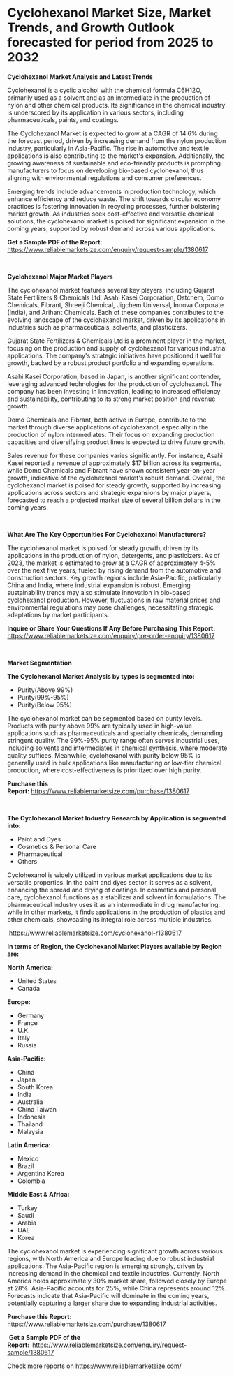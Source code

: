 <p><h1>Cyclohexanol Market Size, Market Trends, and Growth Outlook forecasted for period from 2025 to 2032</h1></p><p><strong>Cyclohexanol Market Analysis and Latest Trends</strong></p>
<p><p>Cyclohexanol is a cyclic alcohol with the chemical formula C6H12O, primarily used as a solvent and as an intermediate in the production of nylon and other chemical products. Its significance in the chemical industry is underscored by its application in various sectors, including pharmaceuticals, paints, and coatings.</p><p>The Cyclohexanol Market is expected to grow at a CAGR of 14.6% during the forecast period, driven by increasing demand from the nylon production industry, particularly in Asia-Pacific. The rise in automotive and textile applications is also contributing to the market's expansion. Additionally, the growing awareness of sustainable and eco-friendly products is prompting manufacturers to focus on developing bio-based cyclohexanol, thus aligning with environmental regulations and consumer preferences.</p><p>Emerging trends include advancements in production technology, which enhance efficiency and reduce waste. The shift towards circular economy practices is fostering innovation in recycling processes, further bolstering market growth. As industries seek cost-effective and versatile chemical solutions, the cyclohexanol market is poised for significant expansion in the coming years, supported by robust demand across various applications.</p></p>
<p><strong>Get a Sample PDF of the Report:&nbsp;</strong> <a href="https://www.reliablemarketsize.com/enquiry/request-sample/1380617?utm_campaign=1888&utm_medium=2&utm_source=Github&utm_content=ia&utm_term=30012025&utm_id=cyclohexanol">https://www.reliablemarketsize.com/enquiry/request-sample/1380617</a></p>
<p>&nbsp;</p>
<p><strong>Cyclohexanol Major Market Players</strong></p>
<p><p>The cyclohexanol market features several key players, including Gujarat State Fertilizers & Chemicals Ltd, Asahi Kasei Corporation, Ostchem, Domo Chemicals, Fibrant, Shreeji Chemical, Jigchem Universal, Innova Corporate (India), and Arihant Chemicals. Each of these companies contributes to the evolving landscape of the cyclohexanol market, driven by its applications in industries such as pharmaceuticals, solvents, and plasticizers.</p><p>Gujarat State Fertilizers & Chemicals Ltd is a prominent player in the market, focusing on the production and supply of cyclohexanol for various industrial applications. The company's strategic initiatives have positioned it well for growth, backed by a robust product portfolio and expanding operations.</p><p>Asahi Kasei Corporation, based in Japan, is another significant contender, leveraging advanced technologies for the production of cyclohexanol. The company has been investing in innovation, leading to increased efficiency and sustainability, contributing to its strong market position and revenue growth.</p><p>Domo Chemicals and Fibrant, both active in Europe, contribute to the market through diverse applications of cyclohexanol, especially in the production of nylon intermediates. Their focus on expanding production capacities and diversifying product lines is expected to drive future growth.</p><p>Sales revenue for these companies varies significantly. For instance, Asahi Kasei reported a revenue of approximately $17 billion across its segments, while Domo Chemicals and Fibrant have shown consistent year-on-year growth, indicative of the cyclohexanol market's robust demand. Overall, the cyclohexanol market is poised for steady growth, supported by increasing applications across sectors and strategic expansions by major players, forecasted to reach a projected market size of several billion dollars in the coming years.</p></p>
<p>&nbsp;</p>
<p><strong>What Are The Key Opportunities For Cyclohexanol Manufacturers?</strong></p>
<p><p>The cyclohexanol market is poised for steady growth, driven by its applications in the production of nylon, detergents, and plasticizers. As of 2023, the market is estimated to grow at a CAGR of approximately 4-5% over the next five years, fueled by rising demand from the automotive and construction sectors. Key growth regions include Asia-Pacific, particularly China and India, where industrial expansion is robust. Emerging sustainability trends may also stimulate innovation in bio-based cyclohexanol production. However, fluctuations in raw material prices and environmental regulations may pose challenges, necessitating strategic adaptations by market participants.</p></p>
<p><strong>Inquire or Share Your Questions If Any Before Purchasing This Report:</strong> <a href="https://www.reliablemarketsize.com/enquiry/pre-order-enquiry/1380617?utm_campaign=1888&utm_medium=2&utm_source=Github&utm_content=ia&utm_term=30012025&utm_id=cyclohexanol">https://www.reliablemarketsize.com/enquiry/pre-order-enquiry/1380617</a></p>
<p>&nbsp;</p>
<p><strong>Market Segmentation</strong></p>
<p><strong>The Cyclohexanol Market Analysis by types is segmented into:</strong></p>
<p><ul><li>Purity(Above 99%)</li><li>Purity(99%-95%)</li><li>Purity(Below 95%)</li></ul></p>
<p><p>The cyclohexanol market can be segmented based on purity levels. Products with purity above 99% are typically used in high-value applications such as pharmaceuticals and specialty chemicals, demanding stringent quality. The 99%-95% purity range often serves industrial uses, including solvents and intermediates in chemical synthesis, where moderate quality suffices. Meanwhile, cyclohexanol with purity below 95% is generally used in bulk applications like manufacturing or low-tier chemical production, where cost-effectiveness is prioritized over high purity.</p></p>
<p><strong>Purchase this Report:&nbsp;</strong><a href="https://www.reliablemarketsize.com/purchase/1380617?utm_campaign=1888&utm_medium=2&utm_source=Github&utm_content=ia&utm_term=30012025&utm_id=cyclohexanol">https://www.reliablemarketsize.com/purchase/1380617</a></p>
<p>&nbsp;</p>
<p><strong>The Cyclohexanol Market Industry Research by Application is segmented into:</strong></p>
<p><ul><li>Paint and Dyes</li><li>Cosmetics & Personal Care</li><li>Pharmaceutical</li><li>Others</li></ul></p>
<p><p>Cyclohexanol is widely utilized in various market applications due to its versatile properties. In the paint and dyes sector, it serves as a solvent, enhancing the spread and drying of coatings. In cosmetics and personal care, cyclohexanol functions as a stabilizer and solvent in formulations. The pharmaceutical industry uses it as an intermediate in drug manufacturing, while in other markets, it finds applications in the production of plastics and other chemicals, showcasing its integral role across multiple industries.</p></p>
<p><a href="https://www.reliablemarketsize.com/cyclohexanol-r1380617?utm_campaign=1888&utm_medium=2&utm_source=Github&utm_content=ia&utm_term=30012025&utm_id=cyclohexanol">&nbsp;https://www.reliablemarketsize.com/cyclohexanol-r1380617</a></p>
<p><strong>In terms of Region, the Cyclohexanol Market Players available by Region are:</strong></p>
<p>
    <p> <strong> North America: </strong>
        <ul>
            <li>United States</li>
            <li>Canada</li>
        </ul>
        </p> 
    <p> <strong> Europe: </strong>
        <ul>
            <li>Germany</li>
            <li>France</li>
            <li>U.K.</li>
            <li>Italy</li>
            <li>Russia</li>
        </ul>
        </p> 
    <p> <strong> Asia-Pacific: </strong>
        <ul>
            <li>China</li>
            <li>Japan</li>
            <li>South Korea</li>
            <li>India</li>
            <li>Australia</li>
            <li>China Taiwan</li>
            <li>Indonesia</li>
            <li>Thailand</li>
            <li>Malaysia</li>
        </ul>
        </p> 
    <p> <strong> Latin America: </strong>
        <ul>
            <li>Mexico</li>
            <li>Brazil</li>
            <li>Argentina Korea</li>
            <li>Colombia</li>
        </ul>
        </p> 
    <p> <strong> Middle East & Africa: </strong>
        <ul>
            <li>Turkey</li>
            <li>Saudi</li>
            <li>Arabia</li>
            <li>UAE</li>
            <li>Korea</li>
        </ul>
    </p>
    </p>
<p><p>The cyclohexanol market is experiencing significant growth across various regions, with North America and Europe leading due to robust industrial applications. The Asia-Pacific region is emerging strongly, driven by increasing demand in the chemical and textile industries. Currently, North America holds approximately 30% market share, followed closely by Europe at 28%. Asia-Pacific accounts for 25%, while China represents around 12%. Forecasts indicate that Asia-Pacific will dominate in the coming years, potentially capturing a larger share due to expanding industrial activities.</p></p>
<p><strong>Purchase this Report: </strong><a href="https://www.reliablemarketsize.com/purchase/1380617?utm_campaign=1888&utm_medium=2&utm_source=Github&utm_content=ia&utm_term=30012025&utm_id=cyclohexanol">https://www.reliablemarketsize.com/purchase/1380617</a></p>
<p>&nbsp;<strong>Get a Sample PDF of the Report:&nbsp;&nbsp;</strong><a href="https://www.reliablemarketsize.com/enquiry/request-sample/1380617?utm_campaign=1888&utm_medium=2&utm_source=Github&utm_content=ia&utm_term=30012025&utm_id=cyclohexanol">https://www.reliablemarketsize.com/enquiry/request-sample/1380617</a></p>
<p><strong></strong></p>
<p>Check more reports on <a href="https://www.reliablemarketsize.com/?utm_campaign=1888&utm_medium=2&utm_source=Github&utm_content=ia&utm_term=30012025&utm_id=cyclohexanol">https://www.reliablemarketsize.com/</a></p>
